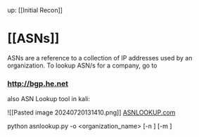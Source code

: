 up: [[Initial Recon]]

# [[ASNs]]

ASNs are a reference to a collection of IP addresses used by an organization.  To lookup ASN/s for a company, go to
### http://bgp.he.net

also ASN Lookup tool in kali:

![[Pasted image 20240720131410.png]]
[ASNLOOKUP.com](https://asnlookup.com/)


python asnlookup.py -o <organization_name> [-n <nmap options>] [-m <masscan options>]

